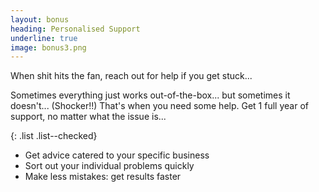 ```yaml
---
layout: bonus
heading: Personalised Support
underline: true
image: bonus3.png
---
```


When shit hits the fan, reach out for help if you get stuck...

Sometimes everything just works out-of-the-box... but sometimes it doesn't...  (Shocker!!) That's when you need some help.  Get 1 full year of support, no matter what the issue is...

{: .list .list--checked}
- Get advice catered to your specific business
- Sort out your individual problems quickly
- Make less mistakes: get results faster
